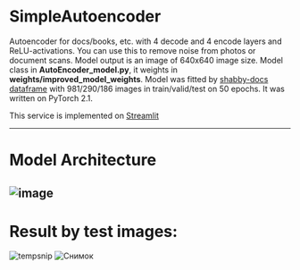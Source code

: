 # SimpleAutoencoder
Autoencoder for docs/books, etc. with 4 decode and 4 encode layers and ReLU-activations.
You can use this to remove noise from photos or document scans. Model output is an image of 640x640 image size. 
Model class in **AutoEncoder_model.py**, it weights in **weights/improved_model_weights**.
Model was fitted by [shabby-docs dataframe](https://drive.google.com/file/d/1LsHSn8dM8BTZ7EoWU6-n1I1BvR0p5tIx/view) with 981/290/186 images in train/valid/test on 50 epochs. It was written on PyTorch 2.1.

This service is implemented on [Streamlit](https://simpleautoencoder-bs39kbsh8ebolyic48njyd.streamlit.app/)

----
# Model Architecture

![image](https://github.com/WeinsGH/SimpleAutoencoder/assets/109025285/1e866f02-50a4-4554-8600-5e58d9095d8f)
----
# Result by test images:
![tempsnip](https://github.com/WeinsGH/SimpleAutoencoder/assets/109025285/6bb40648-5dd8-4c39-84ea-658a8f68c3b9)
![Снимок](https://github.com/WeinsGH/SimpleAutoencoder/assets/109025285/45305bcb-9275-4267-ae42-30f8b02b7c90)

